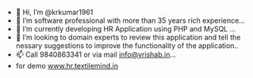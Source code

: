 - 👋 Hi, I’m @krkumar1961
- 👀 I’m software professional with more than 35 years rich experience...
- 🌱 I’m currently developing HR Application using PHP and MySQL ...
- 💞️ I’m looking to domain experts to  review this application  and tell the nessary suggestions to improve the functionality of the application..
- 📫 Call 9840863341 or via mail info@vrishab.in...
- for demo www.hr.textilemind.in

<!---
krkumar1961/krkumar1961 is a ✨ special ✨ repository because its `README.md` (this file) appears on your GitHub profile.
You can click the Preview link to take a look at your changes.
--->
